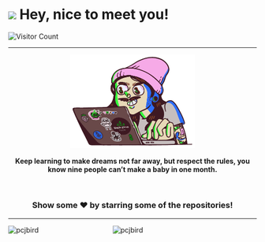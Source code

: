 <h1><img src="https://emojis.slackmojis.com/emojis/images/1531849430/4246/blob-sunglasses.gif?1531849430" width="30"/> Hey, nice to meet you!</h1>

![Visitor Count](https://profile-counter.glitch.me/pcjbird/count.svg)

<hr/>

<p align="center"> <img src="programming.gif" width="50%" /></p>
<p align="center"><b>Keep learning to make dreams not far away, but respect the rules, you know nine people can’t make a baby in one month.</b></p>

<br>

<div align="center">

### Show some ❤️ by starring some of the repositories!
</div>

<hr/>
 
 <p align="center">
    <p>
      <img align="left" src="https://github-readme-stats.vercel.app/api/top-langs?username=pcjbird&show_icons=true&locale=en&layout=compact&langs_count=8&count_private=true&theme=synthwave" alt="pcjbird" width="38%"/>
    </p>
    <p>
      <img align="right" src="https://github-readme-stats.vercel.app/api?username=pcjbird&show_icons=true&locale=en&count_private=true&layout=compact&count_private=true&theme=synthwave" alt="pcjbird" width="58%"/>
    </p>
</p>
